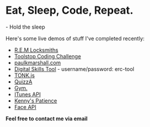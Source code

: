 # Eat, Sleep, Code, Repeat. 

\- Hold the sleep

Here's some live demos of stuff I've completed recently:

- [R.E.M Locksmiths](https://remlocksmiths.co.uk/)
- [Toolstop Coding Challenge](https://toolstop-top40.herokuapp.com/)
- [paulkmarshall.com](https://paulkmarshall.com/)
- [Digital Skills Tool](https://erc-tool.herokuapp.com/) - username/password: erc-tool
- [TONK.js](https://tonkjs.herokuapp.com/)
- [QuizzA](https://quizza-trivia-game.herokuapp.com/)
- [Gym.](https://gym-app-sinatra.herokuapp.com/)
- [ITunes API](https://itunes-api-app.herokuapp.com/)
- [Kenny's Patience](https://kennys-patience.herokuapp.com/)
- [Face API](https://face-api-app.herokuapp.com/)

**Feel free to contact me via email**
